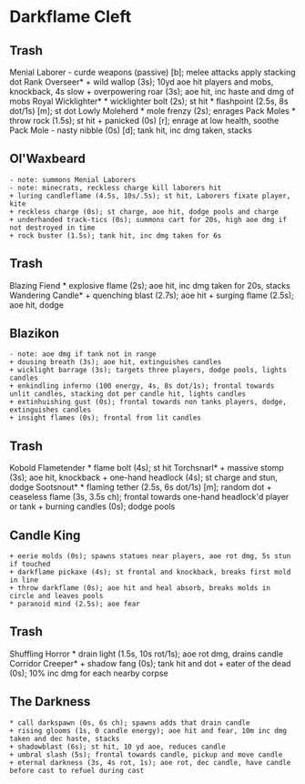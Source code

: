 # Darkflame Cleft

## Trash
Menial Laborer
    - curde weapons (passive) [b]; melee attacks apply stacking dot
Rank Overseer*
    + wild wallop (3s); 10yd aoe hit players and mobs, knockback, 4s slow
    + overpowering roar (3s); aoe hit, inc haste and dmg of mobs
Royal Wicklighter*
    * wicklighter bolt (2s); st hit
    * flashpoint (2.5s, 8s dot/1s) [m]; st dot
Lowly Moleherd
    * mole frenzy (2s); enrages Pack Moles
    * throw rock (1.5s); st hit
    + panicked (0s) [r]; enrage at low health, soothe
Pack Mole
    - nasty nibble (0s) [d]; tank hit, inc dmg taken, stacks

## Ol'Waxbeard
    - note: summons Menial Laborers
    - note: minecrats, reckless charge kill laborers hit
    + luring candleflame (4.5s, 10s/.5s); st hit, Laborers fixate player, kite
    + reckless charge (0s); st charge, aoe hit, dodge pools and charge
    + underhanded track-tics (0s); summons cart for 20s, high aoe dmg if not destroyed in time
    + rock buster (1.5s); tank hit, inc dmg taken for 6s

## Trash
Blazing Fiend
    * explosive flame (2s); aoe hit, inc dmg taken for 20s, stacks
Wandering Candle*
    + quenching blast (2.7s); aoe hit
    + surging flame (2.5s); aoe hit, dodge

## Blazikon
    - note: aoe dmg if tank not in range
    + dousing breath (3s); aoe hit, extinguishes candles
    + wicklight barrage (3s); targets three players, dodge pools, lights candles
    + enkindling inferno (100 energy, 4s, 8s dot/1s); frontal towards unlit candles, stacking dot per candle hit, lights candles
    + extinhuishing gust (0s); frontal towards non tanks players, dodge, extinguishes candles
    + insight flames (0s); frontal from lit candles
    
## Trash
Kobold Flametender
    * flame bolt (4s); st hit
Torchsnarl*
    + massive stomp (3s); aoe hit, knockback
    + one-hand headlock (4s); st charge and stun, dodge
Sootsnout*
    * flaming tether (2.5s, 6s dot/1s) [m]; random dot
    + ceaseless flame (3s, 3.5s ch); frontal towards one-hand headlock'd player or tank
    + burning candles (0s); dodge pools

## Candle King
    + eerie molds (0s); spawns statues near players, aoe rot dmg, 5s stun if touched
    + darkflame pickaxe (4s); st frontal and knockback, breaks first mold in line
    + throw darkflame (0s); aoe hit and heal absorb, breaks molds in circle and leaves pools
    * paranoid mind (2.5s); aoe fear

## Trash
Shuffling Horror
    * drain light (1.5s, 10s rot/1s); aoe rot dmg, drains candle
Corridor Creeper*
    + shadow fang (0s); tank hit and dot
    + eater of the dead (0s); 10% inc dmg for each nearby corpse

## The Darkness
    * call darkspawn (0s, 6s ch); spawns adds that drain candle
    + rising glooms (1s, 0 candle energy); aoe hit and fear, 10m inc dmg taken and dec haste, stacks
    + shadowblast (6s); st hit, 10 yd aoe, reduces candle
    + umbral slash (5s); frontal towards candle, pickup and move candle
    + eternal darkness (3s, 4s rot, 1s); aoe rot, dec candle, have candle before cast to refuel during cast
